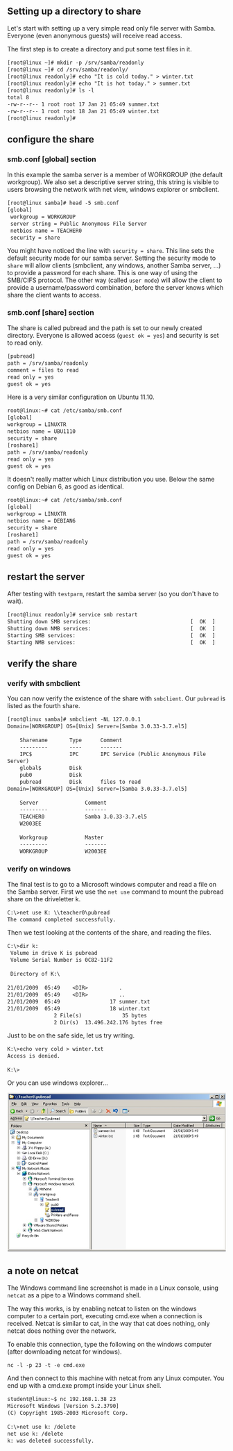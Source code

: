 ## Setting up a directory to share

Let\'s start with setting up a very simple read only file server with
Samba. Everyone (even anonymous guests) will receive read access.

The first step is to create a directory and put some test files in it.

    [root@linux ~]# mkdir -p /srv/samba/readonly
    [root@linux ~]# cd /srv/samba/readonly/
    [root@linux readonly]# echo "It is cold today." > winter.txt
    [root@linux readonly]# echo "It is hot today." > summer.txt
    [root@linux readonly]# ls -l
    total 8
    -rw-r--r-- 1 root root 17 Jan 21 05:49 summer.txt
    -rw-r--r-- 1 root root 18 Jan 21 05:49 winter.txt
    [root@linux readonly]#

## configure the share

### smb.conf \[global\] section

In this example the samba server is a member of WORKGROUP (the default
workgroup). We also set a descriptive server string, this
string is visible to users browsing the network with net view, windows
explorer or smbclient.

    [root@linux samba]# head -5 smb.conf
    [global]
     workgroup = WORKGROUP
     server string = Public Anonymous File Server
     netbios name = TEACHER0
     security = share

You might have noticed the line with `security = share`.
This line sets the default security mode for our samba server. Setting
the security mode to `share` will allow clients (smbclient, any windows,
another Samba server, \...) to provide a password for each share. This
is one way of using the SMB/CIFS protocol. The other way (called
`user mode`) will allow the client to provide a username/password
combination, before the server knows which share the client wants to
access.

### smb.conf \[share\] section

The share is called pubread and the path is set to our newly created
directory. Everyone is allowed access (`guest ok = yes`)
and security is set to read only.

    [pubread]
    path = /srv/samba/readonly
    comment = files to read
    read only = yes
    guest ok = yes
            

Here is a very similar configuration on Ubuntu 11.10.

    root@linux:~# cat /etc/samba/smb.conf
    [global]
    workgroup = LINUXTR
    netbios name = UBU1110
    security = share
    [roshare1]
    path = /srv/samba/readonly
    read only = yes
    guest ok = yes

It doesn\'t really matter which Linux distribution you use. Below the
same config on Debian 6, as good as identical.

    root@linux:~# cat /etc/samba/smb.conf
    [global]
    workgroup = LINUXTR
    netbios name = DEBIAN6
    security = share
    [roshare1]
    path = /srv/samba/readonly
    read only = yes
    guest ok = yes

## restart the server

After testing with `testparm`, restart the samba server (so you don\'t
have to wait).

    [root@linux readonly]# service smb restart
    Shutting down SMB services:                                [  OK  ]
    Shutting down NMB services:                                [  OK  ]
    Starting SMB services:                                     [  OK  ]
    Starting NMB services:                                     [  OK  ]

## verify the share

### verify with smbclient

You can now verify the existence of the share with
`smbclient`. Our `pubread` is listed as the fourth share.

    [root@linux samba]# smbclient -NL 127.0.0.1
    Domain=[WORKGROUP] OS=[Unix] Server=[Samba 3.0.33-3.7.el5]

        Sharename       Type      Comment
        ---------       ----      -------
        IPC$            IPC       IPC Service (Public Anonymous File Server)
        global$         Disk 
        pub0            Disk 
        pubread         Disk      files to read
    Domain=[WORKGROUP] OS=[Unix] Server=[Samba 3.0.33-3.7.el5]

        Server               Comment
        ---------            -------
        TEACHER0             Samba 3.0.33-3.7.el5
        W2003EE 

        Workgroup            Master
        ---------            -------
        WORKGROUP            W2003EE

### verify on windows

The final test is to go to a Microsoft windows computer and read a file
on the Samba server. First we use the `net use` command to
mount the pubread share on the driveletter k.

    C:\>net use K: \\teacher0\pubread
    The command completed successfully.

Then we test looking at the contents of the share, and reading the
files.

    C:\>dir k:
     Volume in drive K is pubread
     Volume Serial Number is 0C82-11F2

     Directory of K:\

    21/01/2009  05:49    <DIR>          .
    21/01/2009  05:49    <DIR>          ..
    21/01/2009  05:49                17 summer.txt
    21/01/2009  05:49                18 winter.txt
                   2 File(s)             35 bytes
                   2 Dir(s)  13.496.242.176 bytes free

Just to be on the safe side, let us try writing.

    K:\>echo very cold > winter.txt
    Access is denied.

    K:\>

Or you can use windows explorer\...

![](assets/sambareadonly.jpg)

## a note on netcat

The Windows command line screenshot is made in a Linux console, using
`netcat` as a pipe to a Windows command shell.

The way this works, is by enabling netcat to listen on the windows
computer to a certain port, executing cmd.exe when a connection is
received. Netcat is similar to cat, in the way that cat does nothing,
only netcat does nothing over the network.

To enable this connection, type the following on the windows computer
(after downloading netcat for windows).

    nc -l -p 23 -t -e cmd.exe

And then connect to this machine with netcat from any Linux computer.
You end up with a cmd.exe prompt inside your Linux shell.

    student@linux:~$ nc 192.168.1.38 23
    Microsoft Windows [Version 5.2.3790]
    (C) Copyright 1985-2003 Microsoft Corp.

    C:\>net use k: /delete
    net use k: /delete
    k: was deleted successfully.

